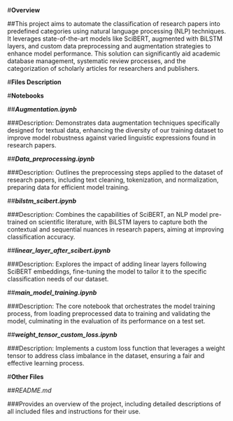#**Overview**

##This project aims to automate the classification of research papers into predefined categories using natural language processing (NLP) techniques. It leverages state-of-the-art models like SciBERT, augmented with BiLSTM layers, and custom data preprocessing and augmentation strategies to enhance model performance. This solution can significantly aid academic database management, systematic review processes, and the categorization of scholarly articles for researchers and publishers.

#**Files Description**

#**Notebooks**

##**_Augmentation.ipynb_**

###Description: Demonstrates data augmentation techniques specifically designed for textual data, enhancing the diversity of our training dataset to improve model robustness against varied linguistic expressions found in research papers.

##**_Data_preprocessing.ipynb_**

###Description: Outlines the preprocessing steps applied to the dataset of research papers, including text cleaning, tokenization, and normalization, preparing data for efficient model training.

##**_bilstm_scibert.ipynb_**

###Description: Combines the capabilities of SciBERT, an NLP model pre-trained on scientific literature, with BiLSTM layers to capture both the contextual and 
sequential nuances in research papers, aiming at improving classification accuracy.

##**_linear_layer_after_scibert.ipynb_**

###Description: Explores the impact of adding linear layers following SciBERT embeddings, fine-tuning the model to tailor it to the specific classification needs of our dataset.

##**_main_model_training.ipynb_**

###Description: The core notebook that orchestrates the model training process, from loading preprocessed data to training and validating the model, culminating in the evaluation of its performance on a test set.

##**_weight_tensor_custom_loss.ipynb_**

###Description: Implements a custom loss function that leverages a weight tensor to address class imbalance in the dataset, ensuring a fair and effective learning process.

#**Other Files**

##_README.md_

###Provides an overview of the project, including detailed descriptions of all included files and instructions for their use.
